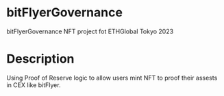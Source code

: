 # bitFlyerGovernance
bitFlyerGovernance NFT project fot ETHGlobal Tokyo 2023

# Description
Using Proof of Reserve logic to allow users mint NFT to proof their assests in CEX like bitFlyer.